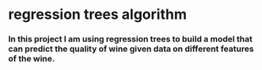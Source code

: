 # regression trees algorithm
### In this project I am using regression trees to build a model that can predict the quality of wine given data on different features of the wine. 
